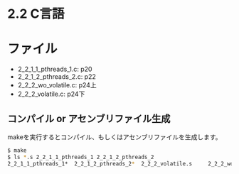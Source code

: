 # 2.2 C言語

# ファイル

- 2_2_1_1_pthreads_1.c: p20
- 2_2_1_2_pthreads_2.c: p22
- 2_2_2_wo_volatile.c: p24上
- 2_2_2_volatile.c: p24下

## コンパイル or アセンブリファイル生成

makeを実行するとコンパイル、もしくはアセンブリファイルを生成します。

```sh
$ make
$ ls *.s 2_2_1_1_pthreads_1 2_2_1_2_pthreads_2
2_2_1_1_pthreads_1*  2_2_1_2_pthreads_2*  2_2_2_volatile.s     2_2_2_wo_volatile.s
```
